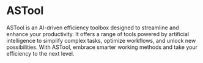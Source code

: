 # ASTool
ASTool is an AI-driven efficiency toolbox designed to streamline and enhance your productivity. It offers a range of tools powered by artificial intelligence to simplify complex tasks, optimize workflows, and unlock new possibilities. With ASTool, embrace smarter working methods and take your efficiency to the next level.
